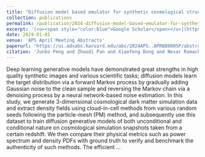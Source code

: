 ```yaml
---
title: "Diffusion model based emulator for synthetic cosmological structure formation"
collection: publications
permalink: /publication/2024-diffusion-model-based-emulator-for-synthetic-cosmo
excerpt: '[<u><span style="color:blue">Google Scholar</span></u>](https://scholar.google.com/scholar?q=Diffusion+model+based+emulator+for+synthetic+cosmological+structure+formation)'
date: 2024-01-01
venue: 'APS April Meeting Abstracts'
paperurl: 'https://ui.adsabs.harvard.edu/abs/2024APS..APRBB0005P/abstract'
citation: 'Junbo Peng and Zhaodi Pan and Xiaofeng Dong and Nesar Ramachandra and Salman Habib and Katrin Heitmann (2024). "Diffusion model based emulator for synthetic cosmological structure formation". APS April Meeting Abstracts.'
---
```


Deep learning generative models have demonstrated great strengths in high quality synthetic images and various scientific tasks; diffusion models learn the target distribution via a forward Markov process by gradually adding Gaussian noise to the clean sample and reversing the Markov chain via a denoising process by a neural network-based noise estimation. In this study, we generate 3-dimensional cosmological dark matter simulation data and extract density fields using cloud-in-cell methods from various random seeds following the particle-mesh (PM) method, and subsequently use this dataset to train diffusion generative models of both unconditional and conditional nature on cosmological simulation snapshots taken from a certain redshift. We then compare their physical metrics such as power spectrum and density PDFs with ground truth to verify and benchmark the authenticity of such methods. The efficient …
